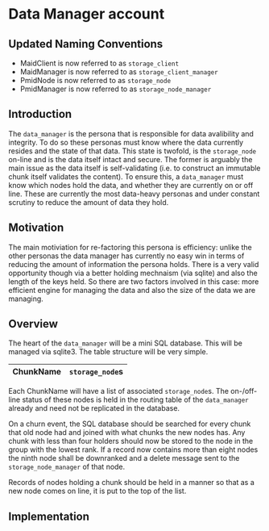 # Data Manager account

## Updated Naming Conventions

- MaidClient is now referred to as `storage_client`
- MaidManager is now referred to as `storage_client_manager`
- PmidNode is now referred to as `storage_node`
- PmidManager is now referred to as `storage_node_manager`

## Introduction

The `data_manager` is the persona that is responsible for data avalibility and integrity. To do so these personas must know where the data currently resides and the state of that data. This state is twofold, is the `storage_node` on-line and is the data itself intact and secure. The former is arguably the main issue as the data itself is self-validating (i.e. to construct an immutable chunk itself validates the content). To ensure this, a `data_manager` must know which nodes hold the data, and whether they are currently on or off line. These are currently the most data-heavy personas and under constant scrutiny to reduce the amount of data they hold.

## Motivation

The main motiviation for re-factoring this persona is efficiency: unlike the other personas the data manager has currently no easy win in terms of reducing the amount of information the persona holds. There is a very valid opportunity though via a better holding mechnaism (via sqlite) and also the length of the keys held. So there are two factors involved in this case: more efficient engine for managing the data and also the size of the data we are managing.

## Overview

The heart of the `data_manager` will be a mini SQL database. This will be managed via sqlite3. The table structure will be very simple.

| ChunkName | `storage_node`s |
| --------- | --------------- |

Each ChunkName will have a list of associated `storage_node`s. The on-/off-line status of these nodes is held in the routing table of the `data_manager` already and need not be replicated in the database.

On a churn event, the SQL database should be searched for every chunk that old node had and joined with what chunks the new nodes has. Any chunk with less than four holders should now be stored to the node in the group with the lowest rank. If a record now contains more than eight nodes the ninth node shall be downranked and a delete message sent to the `storage_node_manager` of that node.

Records of nodes holding a chunk should be held in a manner so that as a new node comes on line, it is put to the top of the list.


## Implementation
